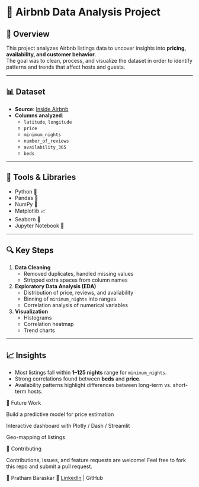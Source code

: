 # 🏡 Airbnb Data Analysis Project

## 📌 Overview
This project analyzes Airbnb listings data to uncover insights into **pricing, availability, and customer behavior**.  
The goal was to clean, process, and visualize the dataset in order to identify patterns and trends that affect hosts and guests.  

---

## 📊 Dataset
- **Source**: [Inside Airbnb](http://insideairbnb.com/) 
- **Columns analyzed**:
  - `latitude`, `longitude`
  - `price`
  - `minimum_nights`
  - `number_of_reviews`
  - `availability_365`
  - `beds`

---

## 🔧 Tools & Libraries
- Python 🐍
- Pandas 📑
- NumPy 🔢
- Matplotlib 📈
- Seaborn 🎨
- Jupyter Notebook 📓

---

## 🔍 Key Steps
1. **Data Cleaning**
   - Removed duplicates, handled missing values
   - Stripped extra spaces from column names
2. **Exploratory Data Analysis (EDA)**
   - Distribution of price, reviews, and availability
   - Binning of `minimum_nights` into ranges
   - Correlation analysis of numerical variables
3. **Visualization**
   - Histograms
   - Correlation heatmap
   - Trend charts

---

## 📈 Insights
- Most listings fall within **1–125 nights** range for `minimum_nights`.
- Strong correlations found between **beds** and **price**.
- Availability patterns highlight differences between long-term vs. short-term hosts.

🌟 Future Work

Build a predictive model for price estimation

Interactive dashboard with Plotly / Dash / Streamlit

Geo-mapping of listings

🤝 Contributing

Contributions, issues, and feature requests are welcome!
Feel free to fork this repo and submit a pull request.



👤 Pratham Baraskar
🔗 [LinkedIn](https://www.linkedin.com/in/prathambaraskar/) | GitHub
